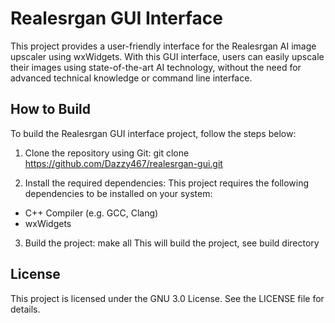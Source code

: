 # Realesrgan GUI Interface

This project provides a user-friendly interface for the Realesrgan AI image upscaler using wxWidgets. With this GUI interface, users can easily upscale their images using state-of-the-art AI technology, without the need for advanced technical knowledge or command line interface.

## How to Build

To build the Realesrgan GUI interface project, follow the steps below:

1. Clone the repository using Git:
git clone https://github.com/Dazzy467/realesrgan-gui.git

2. Install the required dependencies:
This project requires the following dependencies to be installed on your system:

* C++ Compiler (e.g. GCC, Clang)
* wxWidgets

3. Build the project:
make all
This will build the project, see build directory

## License

This project is licensed under the GNU 3.0 License. See the LICENSE file for details.
